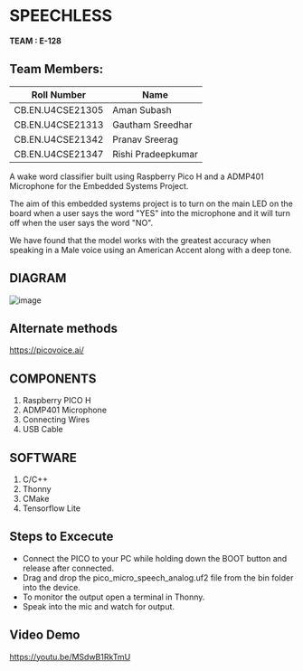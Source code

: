 # **SPEECHLESS**
**TEAM : E-128**

## Team Members:

| Roll Number          | Name                 |
|----------------------|----------------------|
| CB.EN.U4CSE21305     | Aman Subash          |
| CB.EN.U4CSE21313     | Gautham Sreedhar     |
| CB.EN.U4CSE21342     | Pranav Sreerag       |
| CB.EN.U4CSE21347     | Rishi Pradeepkumar   |


A wake word classifier built using Raspberry Pico H and a ADMP401 Microphone for the Embedded Systems Project.

The aim of this embedded systems project is to turn on the main LED on the board when a user says the word "YES" into the microphone and it will turn off when the user says the word "NO".

We have found that the model works with the greatest accuracy when speaking in a Male voice using an American Accent along with a deep tone.

## DIAGRAM
![image](https://github.com/RishiPradeep/ES-E128-P2/assets/67963002/91ae53b6-b1b6-4fd2-ad9f-4a77de295527)

## Alternate methods
https://picovoice.ai/


## COMPONENTS

1. Raspberry PICO H
2. ADMP401 Microphone
3. Connecting Wires
4. USB Cable

## SOFTWARE

1. C/C++
2. Thonny
3. CMake
4. Tensorflow Lite

## Steps to Excecute
 * Connect the PICO to your  PC while holding down the BOOT button and release after connected.
 * Drag and drop the pico_micro_speech_analog.uf2 file from the bin folder into the device.
 * To monitor the output open a terminal in Thonny.
 * Speak into the mic and watch for output.

## Video Demo

https://youtu.be/MSdwB1RkTmU
